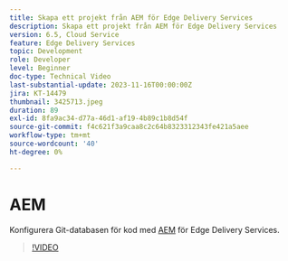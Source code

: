 ```yaml
---
title: Skapa ett projekt från AEM för Edge Delivery Services
description: Skapa ett projekt från AEM för Edge Delivery Services
version: 6.5, Cloud Service
feature: Edge Delivery Services
topic: Development
role: Developer
level: Beginner
doc-type: Technical Video
last-substantial-update: 2023-11-16T00:00:00Z
jira: KT-14479
thumbnail: 3425713.jpeg
duration: 89
exl-id: 8fa9ac34-d77a-46d1-af19-4b89c1b8d54f
source-git-commit: f4c621f3a9caa8c2c64b8323312343fe421a5aee
workflow-type: tm+mt
source-wordcount: '40'
ht-degree: 0%

---
```


# AEM

Konfigurera Git-databasen för kod med [AEM](https://github.com/adobe/aem-boilerplate) för Edge Delivery Services.

>[!VIDEO](https://video.tv.adobe.com/v/3425713/?learn=on)
